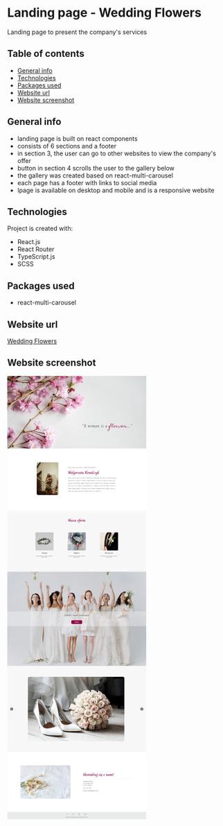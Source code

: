 # Landing page - Wedding Flowers
Landing page to present the company's services

## Table of contents
- [General info](#general-info)
- [Technologies](#technologies)
- [Packages used](#packages-used)
- [Website url](#website-url)
- [Website screenshot](#website-screenshots)

## General info
- landing page is built on react components
- consists of 6 sections and a footer
- in section 3, the user can go to other websites to view the company's offer
- button in section 4 scrolls the user to the gallery below
- the gallery was created based on react-multi-carousel
- each page has a footer with links to social media
- lpage is available on desktop and mobile and is a responsive website

## Technologies
Project is created with:
- React.js
- React Router
- TypeScript.js
- SCSS

## Packages used
- react-multi-carousel

## Website url
[Wedding Flowers](https://zealous-tree-0e3f34703.5.azurestaticapps.net/)

## Website screenshot
<img src="./src/img/screenshot.png" alt="app-screenshot">
